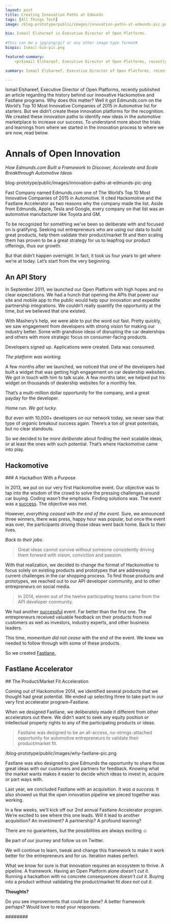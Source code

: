 ```yaml
---
layout: post
title: Creating Innovation Paths at Edmunds
tags: [All Things Tech]
image: /blog-prototype/public/images/innovation-paths-at-edmunds-pic.png

bio: Ismail Elshareef is Executive Director of Open Platforms.
 
#this can be a jpg/png/gif or any other image type format#
biopic: Ismail-bio-pic.png

featured-summary:
    <p>Ismail Elshareef, Executive Director of Open Platforms, recently published an article regarding the history behind our innovative Hackomotive and Fastlane programs. Why does this matter? Well it got Edmunds.com on the World's Top 10 Most Innovative Companies of 2015 in Automotive list for starters. But we didn't create these innovation platforms for the recognition. We created these innovation paths to identify new ideas in the automotive marketplace to increase our success. To understand more about the trials and learnings from where we started in the innovation process to where we are now, read below.</p>

summary: Ismail Elshareef, Executive Director of Open Platforms, recently pInnublished an article regarding the history behind our innovative Hackomotive and Fastlane programs. Why does this matter? Well it got Edmunds.com on the World's Top 10 Most Innovative Companies of 2015 in Automotive list for starters.

---
```


Ismail Elshareef, Executive Director of Open Platforms, recently published an article regarding the history behind our innovative Hackomotive and Fastlane programs. Why does this matter? Well it got Edmunds.com on the World’s Top 10 Most Innovative Companies of 2015 in Automotive list for starters. But we didn’t create these innovation platforms for the recognition. We created these innovation paths to identify new ideas in the automotive marketplace to increase our success. To understand more about the trials and learnings from where we started in the innovation process to where we are now, read below.


<h1 class="question-heading">Annals of Open Innovation</h1> 
<i>How Edmunds.com Built a Framework to Discover, Accelerate and Scale Breakthrough Automotive Ideas</i>

blog-prototype/public/images/innovation-paths-at-edmunds-pic-png

Fast Company named Edmunds.com one of The World’s Top 10 Most Innovative Companies of 2015 in Automotive. It cited Hackomotive and the Fastlane Accelerator as two reasons why the company made the list. Aside from Edmunds, Apple, Tesla and Google, every company on that list was an automotive manufacturer like Toyota and GM.

To be recognized for something we’ve been so deliberate with and focused on is gratifying. Seeking out entrepreneurs who are using our data to build great products, help them validate their product/market fit and then scaling them has proven to be a great strategy for us to leapfrog our product offerings, thus our growth.

But that didn’t happen overnight. In fact, it took us four years to get where we’re at today.
Let’s start from the very beginning.

<h2 class="question-heading">An API Story</h2>
In September 2011, we launched our Open Platform with high hopes and no clear expectations. We had a hunch that opening the APIs that power our site and mobile app to the public would help spur innovation and expedite partnership integrations. We couldn’t really quantify the opportunity at the time, but we believed that one existed.

With Mashery’s help, we were able to put the word out fast. Pretty quickly, we saw engagement from developers with strong vision for making our industry better. Some with grandiose ideas of disrupting the car dealerships and others with more strategic focus on consumer-facing products.

Developers signed up. Applications were created. Data was consumed.

<i>The platform was working.</i>

A few months after we launched, we noticed that one of the developers had built a widget that was getting high engagement on car dealership websites. We got in touch with him to talk scale. A few months later, we helped put his widget on thousands of dealership websites for a monthly fee.

That’s a multi-million dollar opportunity for the company, and a great payday for the developer.

Home run. <i>We got lucky.</i>

But even with 10,000+ developers on our network today, we never saw that type of <i>organic</i> breakout success again. There’s a ton of great potentials, but no clear standouts.

So we decided to be <i>more deliberate</i> about finding the next scalable ideas, or at least the ones with such potential. That’s where Hackomotive came into play.

<h2 class="question-heading">Hackomotive</h2>
### A Hackathon With a Purpose


In 2013, we put on our very first Hackomotive event. Our objective was to tap into the wisdom of the crowd to solve the pressing challenges around car buying. Coding wasn’t the emphasis. Finding solutions was.
The event was a <u>success</u>. The objective was met.

However, <i>everything ceased with the end of the event.</i> Sure, we announced three winners, there was press, happy hour was popular, but once the event was over, the participants driving those ideas went back home. Back to their lives.

<i>Back to their jobs.</i>

> Great ideas cannot survive without someone consistently driving them forward with vision, conviction and passion.

With that realization, we decided to change the format of Hackomotive to focus solely on existing products and prototypes that are addressing current challenges in the car shopping process. To find those products and prototypes, we reached out to our API developer community, and to other entrepreneurs on social media.

> In 2014, eleven out of the twelve participating teams came from the API developer community.

We had another <u>successful</u> event. Far better than the first one. The entrepreneurs received valuable feedback on their products from real customers as well as investors, industry experts, and other business leaders.

This time, <i>momentum did not cease</i> with the end of the event. We knew we needed to follow through with some of these products.

So we created <u>Fastlane.</u>

<h2 class="question-heading">Fastlane Accelerator</h2>
## The Product/Market Fit Acceleration

Coming out of Hackomotive 2014, we identified several products that we thought had great potential. We ended up selecting three to take part in our very first accelerator program–Fastlane.

When we designed Fastlane, we deliberately made it different from other accelerators out there. We didn’t want to seek any equity position or intellectual property rights to any of the participating products or ideas.

> Fastlane was designed to be an all-access, no-strings-attached opportunity for automotive entrepreneurs to validate their product/market fit.

/blog-prototype/public/images/why-fastlane-pic.png

Fastlane was also designed to give Edmunds the opportunity to share those great ideas with our customers and partners for feedback. Knowing what the market wants makes it easier to decide which ideas to invest in, acquire or part ways with.

Last year, we concluded Fastlane with an acquisition. <i>It was a success.</i>  It also showed us that the open innovation pipeline we pieced together was working.

In a few weeks, we’ll kick off our 2nd annual Fastlane Accelerator program. We’re excited to see where this one leads. Will it lead to another acquisition? An investment? A partnership? A profound learning?

There are no guarantees, but the possibilities are always exciting ☺

Be part of our journey and follow us on Twitter.

We will continue to learn, tweak and change this framework to make it work better for the entrepreneurs and for us.
Iteration makes perfect.

What we know for sure is that innovation requires an ecosystem to thrive. A pipeline. A framework. Having an Open Platform alone <i>doesn’t cut it.</i>  Running a hackathon with no concrete consequences <i>doesn’t cut it.</i>  Buying into a product without validating the product/market fit <i>does not cut it.</i>

<b>Thoughts?</b>

Do you see improvements that could be done? A better framework perhaps? Would love to read your responses.


########
